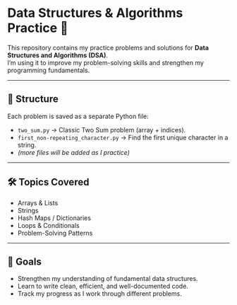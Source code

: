 # Data Structures & Algorithms Practice 🚀

This repository contains my practice problems and solutions for **Data Structures and Algorithms (DSA)**.  
I’m using it to improve my problem-solving skills and strengthen my programming fundamentals.

---

## 📂 Structure
Each problem is saved as a separate Python file:

- `two_sum.py` → Classic Two Sum problem (array + indices).  
- `first_non-repeating_character.py` → Find the first unique character in a string.  
- *(more files will be added as I practice)*

---

## 🛠️ Topics Covered
- Arrays & Lists  
- Strings  
- Hash Maps / Dictionaries  
- Loops & Conditionals  
- Problem-Solving Patterns  

---

## 🎯 Goals
- Strengthen my understanding of fundamental data structures.  
- Learn to write clean, efficient, and well-documented code.  
- Track my progress as I work through different problems.  

